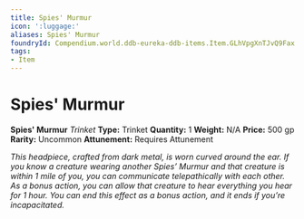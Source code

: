 ```yaml
---
title: Spies' Murmur
icon: ':luggage:'
aliases: Spies' Murmur
foundryId: Compendium.world.ddb-eureka-ddb-items.Item.GLhVpgXnTJvQ9Fax
tags:
- Item
---
```


# Spies' Murmur

**Spies' Murmur**
_Trinket_
**Type:** Trinket
**Quantity:** 1
**Weight:** N/A
**Price:** 500 gp
**Rarity:** Uncommon
**Attunement:** Requires Attunement

*This headpiece, crafted from dark metal, is worn curved around the ear. If you know a creature wearing another *Spies’ Murmur* and that creature is within 1 mile of you, you can communicate telepathically with each other. As a bonus action, you can allow that creature to hear everything you hear for 1 hour. You can end this effect as a bonus action, and it ends if you’re incapacitated.*